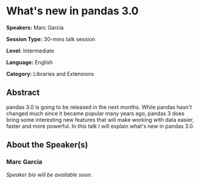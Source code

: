# What's new in pandas 3.0

**Speakers:** Marc Garcia

**Session Type:** 30-mins talk session

**Level:** Intermediate

**Language:** English

**Category:** Libraries and Extensions

## Abstract

pandas 3.0 is going to be released in the next months. While pandas hasn't changed much since it became popular many years ago, pandas 3 does bring some interesting new features that will make working with data easier, faster and more powerful. In this talk I will explain what's new in pandas 3.0.


## About the Speaker(s)

### Marc Garcia

*Speaker bio will be available soon.*

